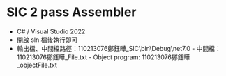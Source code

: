 # SIC 2 pass Assembler

- C# / Visual Studio 2022
- 開啟 sln 檔後執行即可
- 輸出檔、中間檔路徑：110213076鄭鈺曄_SIC\bin\Debug\net7.0
		- 中間檔： 110213076鄭鈺曄_File.txt
		- Object program: 110213076鄭鈺曄_objectFile.txt